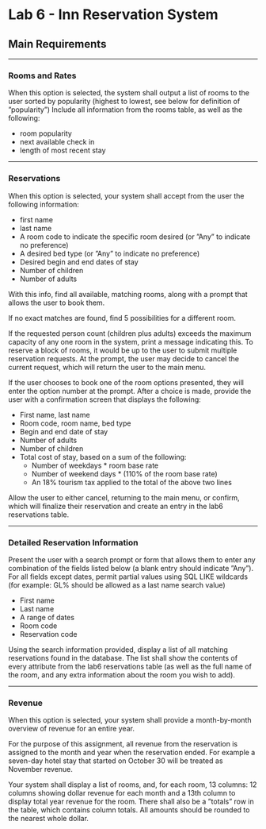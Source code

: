 # Lab 6 - Inn Reservation System

## Main Requirements 
---
### Rooms and Rates
   When this option is selected, the system shall output a list of rooms to the
user sorted by popularity (highest to lowest, see below for definition of ”popularity”) Include all
information from the rooms table, as well as the following:
   * room popularity
   * next available check in
   * length of most recent stay

---
### Reservations 
   When this option is selected, your system shall accept from the user the following
information:
   * first name
   * last name
   * A room code to indicate the specific room desired (or ”Any” to indicate no preference)
   * A desired bed type (or ”Any” to indicate no preference)
   * Desired begin and end dates of stay
   * Number of children
   * Number of adults

With this info, find all available, matching rooms, along with a prompt that allows the user to book them. 

If no exact matches are found, find 5 possibilities for a different room. 

If the requested person count (children plus adults) exceeds the maximum capacity of any one
room in the system, print a message indicating this. To reserve a block of rooms, it would be
up to the user to submit multiple reservation requests.
At the prompt, the user may decide to cancel the current request, which will return the user to
the main menu. 

If the user chooses to book one of the room options presented, they will enter
the option number at the prompt. After a choice is made, provide the user with a confirmation
screen that displays the following:

* First name, last name
* Room code, room name, bed type
* Begin and end date of stay
* Number of adults
* Number of children
* Total cost of stay, based on a sum of the following:
   * Number of weekdays * room base rate
   * Number of weekend days * (110% of the room base rate)
   * An 18% tourism tax applied to the total of the above two lines

Allow the user to either cancel, returning to the main menu, or confirm, which will finalize their
reservation and create an entry in the lab6 reservations table.

---
### Detailed Reservation Information 
Present the user with a search prompt or form that allows them to enter any combination of the fields listed below (a blank entry should indicate ”Any”). For all fields except dates, permit partial values using SQL LIKE wildcards (for example: GL% should be allowed as a last name search value)

* First name
* Last name
* A range of dates
* Room code
* Reservation code

Using the search information provided, display a list of all matching reservations found in the
database. The list shall show the contents of every attribute from the lab6 reservations table (as well as the full name of the room, and any extra information about the room you wish to add).

---
### Revenue

When this option is selected, your system shall provide a month-by-month overview
of revenue for an entire year. 

For the purpose of this assignment, all revenue from the reservation
is assigned to the month and year when the reservation ended. For example a seven-day hotel
stay that started on October 30 will be treated as November revenue.

Your system shall display a list of rooms, and, for each room, 13 columns: 12 columns showing
dollar revenue for each month and a 13th column to display total year revenue for the room.
There shall also be a ”totals” row in the table, which contains column totals. All amounts
should be rounded to the nearest whole dollar.